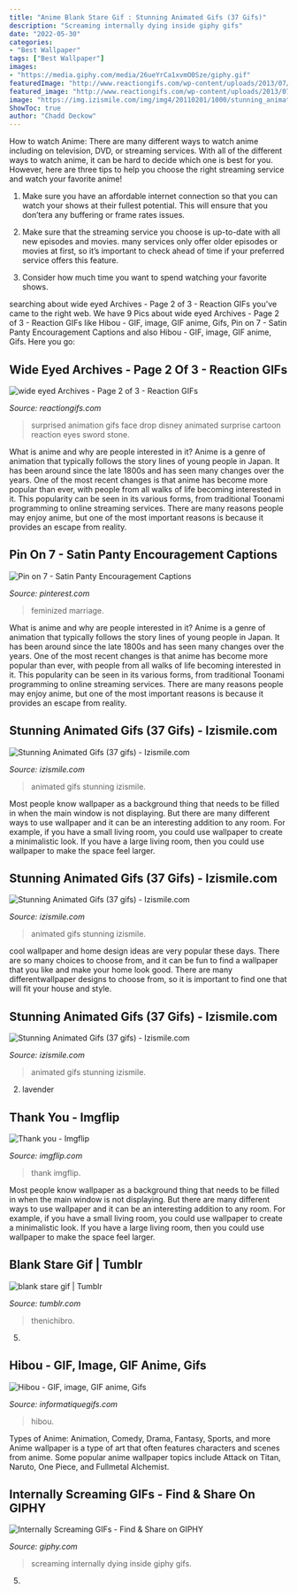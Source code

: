 ```yaml
---
title: "Anime Blank Stare Gif : Stunning Animated Gifs (37 Gifs)"
description: "Screaming internally dying inside giphy gifs"
date: "2022-05-30"
categories:
- "Best Wallpaper"
tags: ["Best Wallpaper"]
images:
- "https://media.giphy.com/media/26ueYrCa1xvmO0Sze/giphy.gif"
featuredImage: "http://www.reactiongifs.com/wp-content/uploads/2013/07/surprised.gif"
featured_image: "http://www.reactiongifs.com/wp-content/uploads/2013/07/surprised.gif"
image: "https://img.izismile.com/img/img4/20110201/1000/stunning_animated_gifs_15.gif"
ShowToc: true
author: "Chadd Deckow"
---
```



How to watch Anime: There are many different ways to watch anime including on television, DVD, or streaming services.
With all of the different ways to watch anime, it can be hard to decide which one is best for you. However, here are three tips to help you choose the right streaming service and watch your favorite anime!
1. Make sure you have an affordable internet connection so that you can watch your shows at their fullest potential. This will ensure that you don’tera any buffering or frame rates issues.

2. Make sure that the streaming service you choose is up-to-date with all new episodes and movies. many services only offer older episodes or movies at first, so it’s important to check ahead of time if your preferred service offers this feature.

3. Consider how much time you want to spend watching your favorite shows.

	

		
searching about wide eyed Archives - Page 2 of 3 - Reaction GIFs you've came to the right web. We have 9 Pics about wide eyed Archives - Page 2 of 3 - Reaction GIFs like Hibou - GIF, image, GIF anime, Gifs, Pin on 7 - Satin Panty Encouragement Captions and also Hibou - GIF, image, GIF anime, Gifs. Here you go:
		
    
## Wide Eyed Archives - Page 2 Of 3 - Reaction GIFs

<img loading=lazy src="http://www.reactiongifs.com/wp-content/uploads/2013/07/surprised.gif" onerror="this.onerror=null;this.src='https://tse4.mm.bing.net/th?id=OIP.Yu10lje5FNH1Qdd2hKpQNAHaFj&amp;pid=15.1';" alt="wide eyed Archives - Page 2 of 3 - Reaction GIFs">

_Source: reactiongifs.com_

>surprised animation gifs face drop disney animated surprise cartoon reaction eyes sword stone. 

	

What is anime and why are people interested in it?
Anime is a genre of animation that typically follows the story lines of young people in Japan. It has been around since the late 1800s and has seen many changes over the years. One of the most recent changes is that anime has become more popular than ever, with people from all walks of life becoming interested in it. This popularity can be seen in its various forms, from traditional Toonami programming to online streaming services. There are many reasons people may enjoy anime, but one of the most important reasons is because it provides an escape from reality.

    
## Pin On 7 - Satin Panty Encouragement Captions

<img loading=lazy src="https://i.pinimg.com/736x/49/94/97/499497c065493fd298c9e21719eb8154.jpg" onerror="this.onerror=null;this.src='https://tse3.mm.bing.net/th?id=OIP.dUWlKYPunUetbmQjPh0SowHaKp&amp;pid=15.1';" alt="Pin on 7 - Satin Panty Encouragement Captions">

_Source: pinterest.com_

>feminized marriage. 

	

What is anime and why are people interested in it?
Anime is a genre of animation that typically follows the story lines of young people in Japan. It has been around since the late 1800s and has seen many changes over the years. One of the most recent changes is that anime has become more popular than ever, with people from all walks of life becoming interested in it. This popularity can be seen in its various forms, from traditional Toonami programming to online streaming services. There are many reasons people may enjoy anime, but one of the most important reasons is because it provides an escape from reality.

    
## Stunning Animated Gifs (37 Gifs) - Izismile.com

<img loading=lazy src="https://img.izismile.com/img/img4/20110201/1000/stunning_animated_gifs_22.gif" onerror="this.onerror=null;this.src='https://tse4.mm.bing.net/th?id=OIP.xYXzi4N63K0Y5amKnhMIMAHaHa&amp;pid=15.1';" alt="Stunning Animated Gifs (37 gifs) - Izismile.com">

_Source: izismile.com_

>animated gifs stunning izismile. 

	

Most people know wallpaper as a background thing that needs to be filled in when the main window is not displaying. But there are many different ways to use wallpaper and it can be an interesting addition to any room. For example, if you have a small living room, you could use wallpaper to create a minimalistic look. If you have a large living room, then you could use wallpaper to make the space feel larger.

    
## Stunning Animated Gifs (37 Gifs) - Izismile.com

<img loading=lazy src="https://img.izismile.com/img/img4/20110201/1000/stunning_animated_gifs_26.gif" onerror="this.onerror=null;this.src='https://tse1.mm.bing.net/th?id=OIP.0TXcyReEcVN1tXkZgoGBiwHaHa&amp;pid=15.1';" alt="Stunning Animated Gifs (37 gifs) - Izismile.com">

_Source: izismile.com_

>animated gifs stunning izismile. 

	

cool wallpaper and home design ideas are very popular these days. There are so many choices to choose from, and it can be fun to find a wallpaper that you like and make your home look good. There are many differentwallpaper designs to choose from, so it is important to find one that will fit your house and style.

    
## Stunning Animated Gifs (37 Gifs) - Izismile.com

<img loading=lazy src="https://img.izismile.com/img/img4/20110201/1000/stunning_animated_gifs_15.gif" onerror="this.onerror=null;this.src='https://tse2.mm.bing.net/th?id=OIP.7r5AzJGIOHYjYO5P0_TjnwHaHa&amp;pid=15.1';" alt="Stunning Animated Gifs (37 gifs) - Izismile.com">

_Source: izismile.com_

>animated gifs stunning izismile. 

	

2. lavender 

    
## Thank You - Imgflip

<img loading=lazy src="https://i.imgflip.com/2cc59v.gif" onerror="this.onerror=null;this.src='https://tse1.mm.bing.net/th?id=OIP.f6YDblWenIYQkLot5MfUUgAAAA&amp;pid=15.1';" alt="Thank you - Imgflip">

_Source: imgflip.com_

>thank imgflip. 

	

Most people know wallpaper as a background thing that needs to be filled in when the main window is not displaying. But there are many different ways to use wallpaper and it can be an interesting addition to any room. For example, if you have a small living room, you could use wallpaper to create a minimalistic look. If you have a large living room, then you could use wallpaper to make the space feel larger.

    
## Blank Stare Gif | Tumblr

<img loading=lazy src="https://66.media.tumblr.com/6c9e934a2b23a543414c27d07024eb9d/tumblr_p8uuxztz871tx45yjo1_500.gif" onerror="this.onerror=null;this.src='https://tse3.mm.bing.net/th?id=OIP.IGZcrS5x9UG4IYdQ0Zq4oAHaEK&amp;pid=15.1';" alt="blank stare gif | Tumblr">

_Source: tumblr.com_

>thenichibro. 

	

5.

    
## Hibou - GIF, Image, GIF Anime, Gifs

<img loading=lazy src="https://www.informatiquegifs.com/gifs/images/hibou/3.gif" onerror="this.onerror=null;this.src='https://tse3.mm.bing.net/th?id=OIP.Foc1KiBNwr_S1g-hkX54xwAAAA&amp;pid=15.1';" alt="Hibou - GIF, image, GIF anime, Gifs">

_Source: informatiquegifs.com_

>hibou. 

	

Types of Anime: Animation, Comedy, Drama, Fantasy, Sports, and more
Anime wallpaper is a type of art that often features characters and scenes from anime. Some popular anime wallpaper topics include Attack on Titan, Naruto, One Piece, and Fullmetal Alchemist.

    
## Internally Screaming GIFs - Find &amp; Share On GIPHY

<img loading=lazy src="https://media.giphy.com/media/26ueYrCa1xvmO0Sze/giphy.gif" onerror="this.onerror=null;this.src='https://tse2.mm.bing.net/th?id=OIP.s1Nh7XlA6GfqUQdde9A6fAHaDw&amp;pid=15.1';" alt="Internally Screaming GIFs - Find &amp; Share on GIPHY">

_Source: giphy.com_

>screaming internally dying inside giphy gifs. 

	

5.

